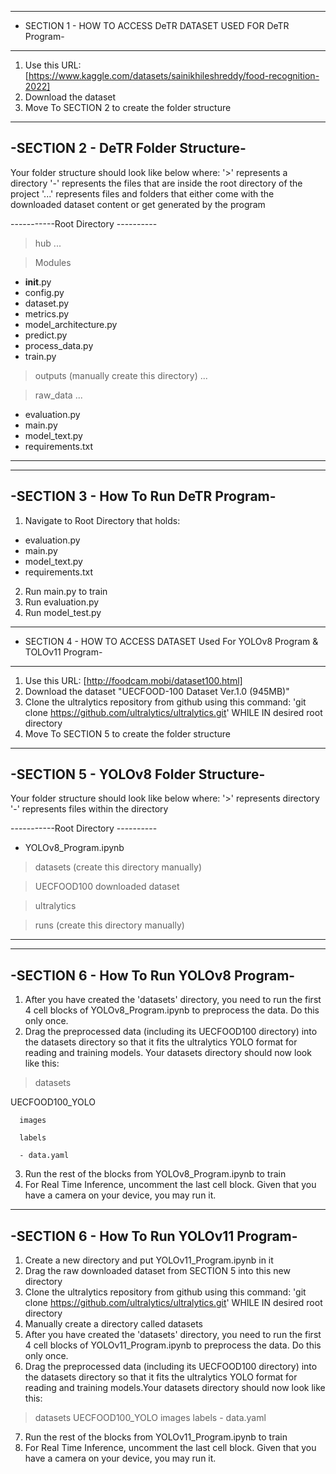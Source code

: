 ---------------------------------------------------------------
- SECTION 1 - HOW TO ACCESS DeTR DATASET USED FOR DeTR Program-
---------------------------------------------------------------
1. Use this URL: [https://www.kaggle.com/datasets/sainikhileshreddy/food-recognition-2022]
2. Download the dataset
3. Move To SECTION 2 to create the folder structure

-----------------------------------
-SECTION 2 - DeTR Folder Structure-
-----------------------------------
Your folder structure should look like below where:
'>' represents a directory
'-' represents the files that are inside the root directory of the project
'...' represents files and folders that either come with the downloaded dataset content or get generated by the program

-----------Root Directory ----------

> hub
...

> Modules
   - __init__.py
   - config.py
   - dataset.py
   - metrics.py
   - model_architecture.py
   - predict.py
   - process_data.py
   - train.py

> outputs (manually create this directory)
...

> raw_data
...

- evaluation.py
- main.py
- model_text.py
- requirements.txt
-------------------------------------

-------------------------------------
-SECTION 3 - How To Run DeTR Program-
-------------------------------------
1. Navigate to Root Directory that holds:
- evaluation.py
- main.py
- model_text.py
- requirements.txt

2. Run main.py to train
3. Run evaluation.py
4. Run model_test.py


------------------------------------------------------------------------------
- SECTION 4 - HOW TO ACCESS DATASET Used For YOLOv8 Program & TOLOv11 Program-
------------------------------------------------------------------------------
1. Use this URL: [http://foodcam.mobi/dataset100.html]
2. Download the dataset "UECFOOD-100 Dataset Ver.1.0 (945MB)"
3. Clone the ultralytics repository from github using this command: 'git clone https://github.com/ultralytics/ultralytics.git' WHILE IN desired root directory
4. Move To SECTION 5 to create the folder structure
   

-------------------------------------
-SECTION 5 - YOLOv8 Folder Structure-
-------------------------------------
Your folder structure should look like below where:
'>' represents directory
'-' represents files within the directory

-----------Root Directory ----------
- YOLOv8_Program.ipynb

> datasets (create this directory manually)

> UECFOOD100 downloaded dataset

> ultralytics

> runs (create this directory manually)
------------------------------------

---------------------------------------
-SECTION 6 - How To Run YOLOv8 Program-
---------------------------------------
1. After you have created the 'datasets' directory, you need to run the first 4 cell blocks of YOLOv8_Program.ipynb to preprocess the data. Do this only once.
2. Drag the preprocessed data (including its UECFOOD100 directory) into the datasets directory so that it fits the ultralytics YOLO format for reading and training models.
Your datasets directory should now look like this:
> datasets

   UECFOOD100_YOLO

      images
      
      labels
      
      - data.yaml

3. Run the rest of the blocks from YOLOv8_Program.ipynb to train
4. For Real Time Inference, uncomment the last cell block. Given that you have a camera on your device, you may run it.

----------------------------------------
-SECTION 6 - How To Run YOLOv11 Program-
----------------------------------------
1. Create a new directory and put YOLOv11_Program.ipynb in it
2. Drag the raw downloaded dataset from SECTION 5 into this new directory
3. Clone the ultralytics repository from github using this command: 'git clone https://github.com/ultralytics/ultralytics.git' WHILE IN desired root directory
4. Manually create a directory called datasets
5. After you have created the 'datasets' directory, you need to run the first 4 cell blocks of YOLOv11_Program.ipynb to preprocess the data. Do this only once.
6. Drag the preprocessed data (including its UECFOOD100 directory) into the datasets directory so that it fits the ultralytics YOLO format for reading and training models.Your datasets directory should now look like this:
> datasets
   UECFOOD100_YOLO
      images
      labels
      - data.yaml
7. Run the rest of the blocks from YOLOv11_Program.ipynb to train
8. For Real Time Inference, uncomment the last cell block. Given that you have a camera on your device, you may run it.





